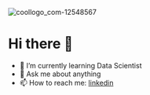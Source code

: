 ![coollogo_com-12548567](https://user-images.githubusercontent.com/57296740/204575705-8119a5a6-d852-4e4c-8f87-3ae539572e0a.png)

# Hi there 👋


- 🌱 I’m currently learning Data Scientist
- 💬 Ask me about anything
- 📫 How to reach me: [linkedin](https://www.linkedin.com/in/salmanfaishal/)

